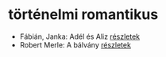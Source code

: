 # történelmi romantikus

- Fábián, Janka: Adél és Aliz [részletek](_details/%7Bopf.creator%7D.md#id_633)
- Robert Merle: A bálvány [részletek](_details/%7Bopf.creator%7D.md#id_322)